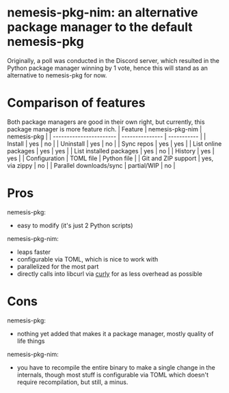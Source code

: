 # nemesis-pkg-nim: an alternative package manager to the default nemesis-pkg
Originally, a poll was conducted in the Discord server, which resulted in the Python
package manager winning by 1 vote, hence this will stand as an alternative to nemesis-pkg for now.

# Comparison of features
Both package managers are good in their own right, but currently, this package manager is more feature rich.
| Feature                 | nemesis-pkg-nim | nemesis-pkg |
| ----------------------- | --------------- | ----------- |
| Install                 | yes             | no          |
| Uninstall               | yes             | no          |
| Sync repos              | yes             | yes         |
| List online packages    | yes             | yes          |
| List installed packages | yes             | no          |
| History                 | yes             | yes         |
| Configuration           | TOML file       | Python file |
| Git and ZIP support     | yes, via zippy  | no          |
| Parallel downloads/sync | partial/WIP     | no          |

# Pros
nemesis-pkg:
- easy to modify (it's just 2 Python scripts)

nemesis-pkg-nim:
- leaps faster
- configurable via TOML, which is nice to work with
- parallelized for the most part
- directly calls into libcurl via [curly](https://github.com/guzba/curly) for as less overhead as possible

# Cons
nemesis-pkg:
- nothing yet added that makes it a package manager, mostly quality of life things

nemesis-pkg-nim:
- you have to recompile the entire binary to make a single change in the internals, though most stuff is configurable via TOML which doesn't require recompilation, but still, a minus.
